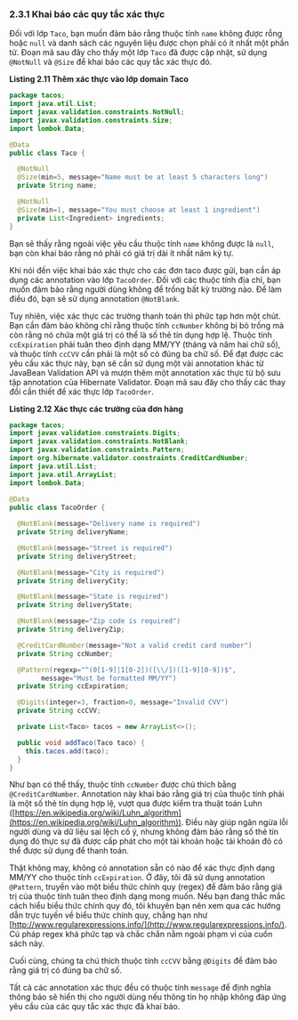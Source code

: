 ### 2.3.1 Khai báo các quy tắc xác thực

Đối với lớp `Taco`, bạn muốn đảm bảo rằng thuộc tính `name` không được rỗng hoặc `null` và danh sách các nguyên liệu được chọn phải có ít nhất một phần tử. Đoạn mã sau đây cho thấy một lớp `Taco` đã được cập nhật, sử dụng `@NotNull` và `@Size` để khai báo các quy tắc xác thực đó.

**Listing 2.11 Thêm xác thực vào lớp domain Taco**

```java
package tacos;
import java.util.List;
import javax.validation.constraints.NotNull;
import javax.validation.constraints.Size;
import lombok.Data;

@Data
public class Taco {

  @NotNull
  @Size(min=5, message="Name must be at least 5 characters long")
  private String name;

  @NotNull
  @Size(min=1, message="You must choose at least 1 ingredient")
  private List<Ingredient> ingredients;
}
```

Bạn sẽ thấy rằng ngoài việc yêu cầu thuộc tính `name` không được là `null`, bạn còn khai báo rằng nó phải có giá trị dài ít nhất năm ký tự.

Khi nói đến việc khai báo xác thực cho các đơn taco được gửi, bạn cần áp dụng các annotation vào lớp `TacoOrder`. Đối với các thuộc tính địa chỉ, bạn muốn đảm bảo rằng người dùng không để trống bất kỳ trường nào. Để làm điều đó, bạn sẽ sử dụng annotation `@NotBlank`.

Tuy nhiên, việc xác thực các trường thanh toán thì phức tạp hơn một chút. Bạn cần đảm bảo không chỉ rằng thuộc tính `ccNumber` không bị bỏ trống mà còn rằng nó chứa một giá trị có thể là số thẻ tín dụng hợp lệ. Thuộc tính `ccExpiration` phải tuân theo định dạng MM/YY (tháng và năm hai chữ số), và thuộc tính `ccCVV` cần phải là một số có đúng ba chữ số. Để đạt được các yêu cầu xác thực này, bạn sẽ cần sử dụng một vài annotation khác từ JavaBean Validation API và mượn thêm một annotation xác thực từ bộ sưu tập annotation của Hibernate Validator. Đoạn mã sau đây cho thấy các thay đổi cần thiết để xác thực lớp `TacoOrder`.

**Listing 2.12 Xác thực các trường của đơn hàng**  

```java
package tacos;
import javax.validation.constraints.Digits;
import javax.validation.constraints.NotBlank;
import javax.validation.constraints.Pattern;
import org.hibernate.validator.constraints.CreditCardNumber;
import java.util.List;
import java.util.ArrayList;
import lombok.Data;
​
@Data
public class TacoOrder {

  @NotBlank(message="Delivery name is required")
  private String deliveryName;

  @NotBlank(message="Street is required")
  private String deliveryStreet;

  @NotBlank(message="City is required")
  private String deliveryCity;

  @NotBlank(message="State is required")
  private String deliveryState;

  @NotBlank(message="Zip code is required")
  private String deliveryZip;

  @CreditCardNumber(message="Not a valid credit card number")
  private String ccNumber;

  @Pattern(regexp="^(0[1-9]|1[0-2])([\\/])([1-9][0-9])$",
        message="Must be formatted MM/YY")
  private String ccExpiration;

  @Digits(integer=3, fraction=0, message="Invalid CVV")
  private String ccCVV;

  private List<Taco> tacos = new ArrayList<>();

  public void addTaco(Taco taco) {
    this.tacos.add(taco);
  }
}
```

Như bạn có thể thấy, thuộc tính `ccNumber` được chú thích bằng `@CreditCardNumber`. Annotation này khai báo rằng giá trị của thuộc tính phải là một số thẻ tín dụng hợp lệ, vượt qua được kiểm tra thuật toán Luhn ([https://en.wikipedia.org/wiki/Luhn_algorithm](https://en.wikipedia.org/wiki/Luhn_algorithm)). Điều này giúp ngăn ngừa lỗi người dùng và dữ liệu sai lệch cố ý, nhưng không đảm bảo rằng số thẻ tín dụng đó thực sự đã được cấp phát cho một tài khoản hoặc tài khoản đó có thể được sử dụng để thanh toán.

Thật không may, không có annotation sẵn có nào để xác thực định dạng MM/YY cho thuộc tính `ccExpiration`. Ở đây, tôi đã sử dụng annotation `@Pattern`, truyền vào một biểu thức chính quy (regex) để đảm bảo rằng giá trị của thuộc tính tuân theo định dạng mong muốn. Nếu bạn đang thắc mắc cách hiểu biểu thức chính quy đó, tôi khuyên bạn nên xem qua các hướng dẫn trực tuyến về biểu thức chính quy, chẳng hạn như [http://www.regularexpressions.info/](http://www.regularexpressions.info/). Cú pháp regex khá phức tạp và chắc chắn nằm ngoài phạm vi của cuốn sách này.

Cuối cùng, chúng ta chú thích thuộc tính `ccCVV` bằng `@Digits` để đảm bảo rằng giá trị có đúng ba chữ số.

Tất cả các annotation xác thực đều có thuộc tính `message` để định nghĩa thông báo sẽ hiển thị cho người dùng nếu thông tin họ nhập không đáp ứng yêu cầu của các quy tắc xác thực đã khai báo.
